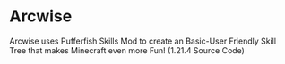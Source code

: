 # Arcwise
Arcwise uses Pufferfish Skills Mod to create an Basic-User Friendly Skill Tree that makes Minecraft even more Fun! (1.21.4 Source Code)
